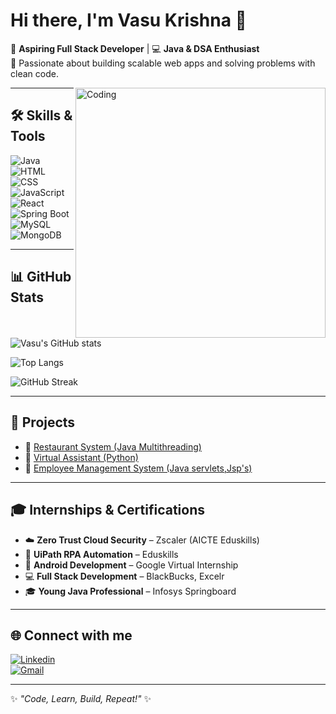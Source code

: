 # Hi there, I'm Vasu Krishna 👋  

🌱 **Aspiring Full Stack Developer** | 💻 **Java & DSA Enthusiast**  
🚀 Passionate about building scalable web apps and solving problems with clean code.  

<img align="right" alt="Coding" width="400" src="https://cdn.dribbble.com/users/1162077/screenshots/3848914/programmer.gif">

---

## 🛠️ Skills & Tools  

![Java](https://img.shields.io/badge/Java-ED8B00?style=for-the-badge&logo=java&logoColor=white)
![HTML](https://img.shields.io/badge/HTML5-e34f26?style=for-the-badge&logo=html5&logoColor=white)
![CSS](https://img.shields.io/badge/CSS3-1572b6?style=for-the-badge&logo=css3&logoColor=white)
![JavaScript](https://img.shields.io/badge/JavaScript-F7DF1E?style=for-the-badge&logo=javascript&logoColor=black)
![React](https://img.shields.io/badge/React-20232a?style=for-the-badge&logo=react&logoColor=61DAFB)
![Spring Boot](https://img.shields.io/badge/Spring_Boot-6DB33F?style=for-the-badge&logo=springboot&logoColor=white)
![MySQL](https://img.shields.io/badge/MySQL-005C84?style=for-the-badge&logo=mysql&logoColor=white)
![MongoDB](https://img.shields.io/badge/MongoDB-4EA94B?style=for-the-badge&logo=mongodb&logoColor=white)

---

## 📊 GitHub Stats  

![Vasu's GitHub stats](https://github-readme-stats.vercel.app/api?username=VasuKrishna&show_icons=true&theme=tokyonight)  

![Top Langs](https://github-readme-stats.vercel.app/api/top-langs/?username=VasuKrishna&layout=compact&theme=tokyonight)  

![GitHub Streak](https://github-readme-streak-stats.herokuapp.com?user=VasuKrishna&theme=tokyonight)

---

## 🚀 Projects  

- 🔹 [Restaurant System (Java Multithreading)](https://github.com/VASU-GATTE/restaurant-system)  
- 🔹 [Virtual Assistant (Python)](https://github.com/VASU-GATTE/virtual-assistant)
-  🔹 [Employee Management System (Java servlets,Jsp's)](https://github.com/VASU-GATTE/emp_management)  

---

## 🎓 Internships & Certifications  

- ☁️ **Zero Trust Cloud Security** – Zscaler (AICTE Eduskills)  
- 🤖 **UiPath RPA Automation** – Eduskills  
- 📱 **Android Development** – Google Virtual Internship  
- 💻 **Full Stack Development** – BlackBucks, Excelr  
- 🎓 **Young Java Professional** – Infosys Springboard  

---

## 🌐 Connect with me  

[![Linkedin](https://img.shields.io/badge/LinkedIn-blue?style=for-the-badge&logo=linkedin)](https://www.linkedin.com/in/vasu-krishna-gatte)  
[![Gmail](https://img.shields.io/badge/Gmail-red?style=for-the-badge&logo=gmail&logoColor=white)](mailto:vasugatte8@gmail.com)  

---

✨ *"Code, Learn, Build, Repeat!"* ✨  
